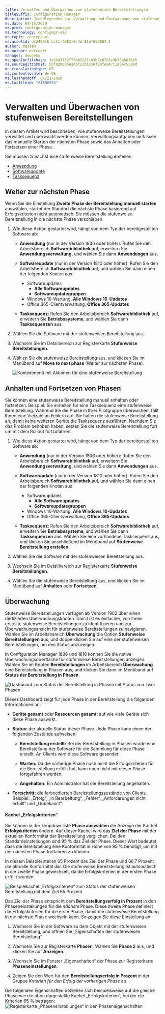 ```yaml
---
title: Verwalten und Überwachen von stufenweisen Bereitstellungen
titleSuffix: Configuration Manager
description: Grundlegendes zur Verwaltung und Überwachung von stufenweisen Bereitstellungen für Software in Configuration Manager.
ms.date: 04/16/2019
ms.prod: configuration-manager
ms.technology: configmgr-osd
ms.topic: conceptual
ms.assetid: dc245916-bc11-4983-9c4d-015f655007c1
author: mestew
ms.author: mstewart
manager: dougeby
ms.openlocfilehash: fa36d3782f75605221c03b7c0791e9b75b68f6e5
ms.sourcegitcommit: bbf820c35414bf2cba356f30fe047c1a34c5384d
ms.translationtype: HT
ms.contentlocale: de-DE
ms.lasthandoff: 04/21/2020
ms.locfileid: "81690558"
---
```

# <a name="manage-and-monitor-phased-deployments"></a>Verwalten und Überwachen von stufenweisen Bereitstellungen

In diesem Artikel wird beschrieben, wie stufenweise Bereitstellungen verwaltet und überwacht werden können. Verwaltungsaufgaben umfassen das manuelle Starten der nächsten Phase sowie das Anhalten oder Fortsetzen einer Phase. 

Sie müssen zunächst eine stufenweise Bereitstellung erstellen: 
- [Anwendung](create-phased-deployment-for-task-sequence.md?toc=/sccm/apps/toc.json&bc=/sccm/apps/breadcrumb/toc.json)  
- [Softwareupdate](create-phased-deployment-for-task-sequence.md?toc=/sccm/sum/toc.json&bc=/sccm/sum/breadcrumb/toc.json)  
- [Tasksequenz](create-phased-deployment-for-task-sequence.md)  



## <a name="move-to-the-next-phase"></a><a name="bkmk_move"></a> Weiter zur nächsten Phase

Wenn Sie die Einstellung **Zweite Phase der Bereitstellung manuell starten** auswählen, startet der Standort die nächste Phase basierend auf Erfolgskriterien nicht automatisch. Sie müssen die stufenweise Bereitstellung in die nächste Phase verschieben.  

1. Wie diese Aktion gestartet wird, hängt von dem Typ der bereitgestellten Software ab:  

    - **Anwendung** (nur in der Version 1806 oder höher): Rufen Sie den Arbeitsbereich **Softwarebibliothek** auf, erweitern Sie **Anwendungsverwaltung**, und wählen Sie dann **Anwendungen** aus.   

    - **Softwareupdate** (nur in der Version 1810 oder höher): Rufen Sie den Arbeitsbereich **Softwarebibliothek** auf, und wählen Sie dann einen der folgenden Knoten aus:    
        - Softwareupdates  
            - **Alle Softwareupdates**  
            - **Softwareupdategruppen**   
        - Windows 10-Wartung, **Alle Windows 10-Updates**  
        - Office 365-Clientverwaltung, **Office 365-Updates**  

    - **Tasksequenz**: Rufen Sie den Arbeitsbereich **Softwarebibliothek** auf, erweitern Sie **Betriebssysteme**, und wählen Sie dann **Tasksequenzen** aus.   

2. Wählen Sie die Software mit der stufenweisen Bereitstellung aus.  

3. Wechseln Sie im Detailbereich zur Registerkarte **Stufenweise Bereitstellungen**.  

4. Wählen Sie die stufenweise Bereitstellung aus, und klicken Sie im Menüband auf **Move to next phase** (Weiter zur nächsten Phase).  

    ![Kontextmenü mit Aktionen für eine stufenweise Bereitstellung](media/Suspend-phased-deployment.PNG)



## <a name="suspend-and-resume-phases"></a><a name="bkmk_suspend"></a> Anhalten und Fortsetzen von Phasen 

Sie können eine stufenweise Bereitstellung manuell anhalten oder fortsetzen. Beispiel: Sie erstellen für eine Tasksequenz eine stufenweise Bereitstellung. Während Sie die Phase in Ihrer Pilotgruppe überwachen, fällt Ihnen eine Vielzahl an Fehlern auf. Sie halten die stufenweise Bereitstellung an, damit keine weiteren Geräte die Tasksequenz ausführen. Nachdem Sie das Problem behoben haben, setzen Sie die stufenweise Bereitstellung fort, um mit dem Rollout fortzufahren. 

1. Wie diese Aktion gestartet wird, hängt von dem Typ der bereitgestellten Software ab:  

    - **Anwendung** (nur in der Version 1806 oder höher): Rufen Sie den Arbeitsbereich **Softwarebibliothek** auf, erweitern Sie **Anwendungsverwaltung**, und wählen Sie dann **Anwendungen** aus.   

    - **Softwareupdate** (nur in der Version 1810 oder höher): Rufen Sie den Arbeitsbereich **Softwarebibliothek** auf, und wählen Sie dann einen der folgenden Knoten aus:    
        - Softwareupdates  
            - **Alle Softwareupdates**  
            - **Softwareupdategruppen**   
        - Windows 10-Wartung, **Alle Windows 10-Updates**  
        - Office 365-Clientverwaltung, **Office 365-Updates**  

    - **Tasksequenz**: Rufen Sie den Arbeitsbereich **Softwarebibliothek** auf, erweitern Sie **Betriebssysteme**, und wählen Sie dann **Tasksequenzen** aus. Wählen Sie eine vorhandene Tasksequenz aus, und klicken Sie anschließend im Menüband auf **Stufenweise Bereitstellung erstellen**.  

2. Wählen Sie die Software mit der stufenweisen Bereitstellung aus.  

3. Wechseln Sie im Detailbereich zur Registerkarte **Stufenweise Bereitstellungen**.  

4. Wählen Sie die stufenweise Bereitstellung aus, und klicken Sie im Menüband auf **Anhalten** oder **Fortsetzen**.  

<!-- Removed for 1806, need to clarify behavior with engineering
When you suspend a phased deployment, it sets the available and deadline times on the active deployments to a future time. When you resume, it generates a new schedule based on when you resume the phased deployment. The new schedule helps to avoid problems if you resume after the original deadline. For example, the initial schedule has the required deadline seven days after the deployment is available. You suspend it on the second day. If you aren't ready to resume it until day eight, you don't want the deployment to be immediately past the deadline. So it generates a new deadline starting from when you resume the phased deployment on day eight. 
-->


## <a name="monitor"></a><a name="bkmk_monitor"></a> Überwachung
<!--1358577-->
Stufenweise Bereitstellungen verfügen ab Version 1902 über einen dedizierten Überwachungsknoten. Damit ist es einfacher, von Ihnen erstellte stufenweise Bereitstellungen zu identifizieren und zur Überwachungsansicht für stufenweise Bereitstellungen zu navigieren. Wählen Sie im Arbeitsbereich **Überwachung** die Option **Stufenweise Bereitstellungen** aus, und doppelklicken Sie auf eine der stufenweisen Bereitstellungen, um den Status anzuzeigen. <!--3555949-->

In Configuration Manager 1806 und 1810 können Sie die native Überwachungsoberfläche für stufenweise Bereitstellungen anzeigen. Wählen Sie im Knoten **Bereitstellungen** im Arbeitsbereich **Überwachung** eine Bereitstellung in Phasen aus, und klicken Sie dann im Menüband auf **Status der Bereitstellung in Phasen**.

![Dashboard zum Status der Bereitstellung in Phasen mit Status von zwei Phasen](media/1358577-phased-deployment-status.png)

Dieses Dashboard zeigt für jede Phase in der Bereitstellung die folgenden Informationen an:  

- **Geräte gesamt** oder **Ressourcen gesamt**: auf wie viele Geräte sich diese Phase auswirkt.  

- **Status:** der aktuelle Status dieser Phase. Jede Phase kann einen der folgenden Zustände aufweisen:  

    - **Bereitstellung erstellt:** Bei der Bereitstellung in Phasen wurde eine Bereitstellung der Software für die Sammlung für diese Phase erstellt. An Clients wird diese Software gesendet.  

    - **Warten:** Da die vorherige Phase noch nicht die Erfolgskriterien für die Bereitstellung erfüllt hat, kann noch nicht mit dieser Phase fortgefahren werden.  

    - **Angehalten:** Ein Administrator hat die Bereitstellung angehalten.  

- **Fortschritt:** die farbcodierten Bereitstellungszustände von Clients. Beispiel: „Erfolg“, „In Bearbeitung“, „Fehler“, „Anforderungen nicht erfüllt“ und „Unbekannt“. 

#### <a name="success-criteria-tile"></a>Kachel „Erfolgskriterien“

Sie können in der Dropdownliste **Phase auswählen** die Anzeige der Kachel **Erfolgskriterien** ändern. Auf dieser Kachel wird das **Ziel der Phase** mit der aktuellen Konformität der Bereitstellung verglichen. Bei den Standardeinstellungen sind 95 % das Ziel der Phase. Dieser Wert bedeutet, dass die Bereitstellung eine Konformität in Höhe von 95 % benötigt, um mit der nächsten Phase fortfahren zu können.

In diesem Beispiel stellen 65 Prozent das Ziel der Phase und 66,7 Prozent die aktuelle Konformität dar. Die stufenweise Bereitstellung ist automatisch in die zweite Phase gewechselt, da die Erfolgskriterien in der ersten Phase erfüllt wurden.  

   ![Beispielkachel „Erfolgskriterien“ zum Status der stufenweisen Bereitstellung mit dem Ziel 65 Prozent](media/pod-status-success-criteria-tile.png)

Das Ziel der Phase entspricht dem **Bereitstellungserfolg in Prozent** in den Phaseneinstellungen für die *nächste* Phase. Diese zweite Phase definiert die Erfolgskriterien für die erste Phase, damit die stufenweise Bereitstellung in die nächste Phase wechseln kann. So zeigen Sie diese Einstellung an: 

1. Wechseln Sie in der Software zu dem Objekt mit der stufenweisen Bereitstellung, und öffnen Sie „Eigenschaften der stufenweisen Bereitstellung“.  

2. Wechseln Sie zur Registerkarte **Phasen**. Wählen Sie **Phase 2** aus, und klicken Sie auf **Anzeigen**.  

3. Wechseln Sie im Fenster „Eigenschaften“ der Phase zur Registerkarte **Phaseneinstellungen**.  

4. Zeigen Sie den Wert für den **Bereitstellungserfolg in Prozent** in der Gruppe *Kriterien für den Erfolg der vorherigen Phase* an.  

Die folgenden Eigenschaften beziehen sich beispielsweise auf die gleiche Phase wie die oben dargestellte Kachel „Erfolgskriterien“, bei der die Kriterien 65 % betragen:  
![Registerkarte „Phaseneinstellungen“ in den Phaseneigenschaften](media/phase-properties-phase-settings.png)

